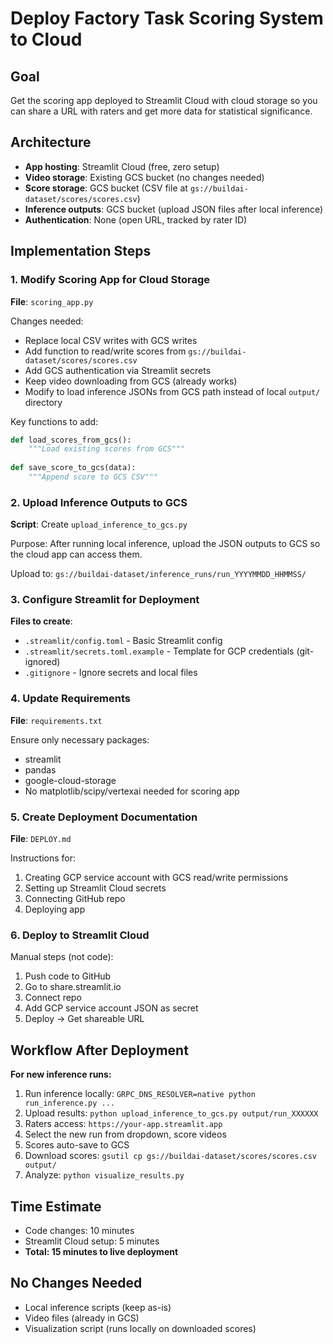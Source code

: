 <!-- 858f14cb-937b-4eeb-971d-4a4d2d8b4460 4aa35671-1327-46df-982e-79c1fa57603c -->
# Deploy Factory Task Scoring System to Cloud

## Goal

Get the scoring app deployed to Streamlit Cloud with cloud storage so you can share a URL with raters and get more data for statistical significance.

## Architecture

- **App hosting**: Streamlit Cloud (free, zero setup)
- **Video storage**: Existing GCS bucket (no changes needed)
- **Score storage**: GCS bucket (CSV file at `gs://buildai-dataset/scores/scores.csv`)
- **Inference outputs**: GCS bucket (upload JSON files after local inference)
- **Authentication**: None (open URL, tracked by rater ID)

## Implementation Steps

### 1. Modify Scoring App for Cloud Storage

**File**: `scoring_app.py`

Changes needed:

- Replace local CSV writes with GCS writes
- Add function to read/write scores from `gs://buildai-dataset/scores/scores.csv`
- Add GCS authentication via Streamlit secrets
- Keep video downloading from GCS (already works)
- Modify to load inference JSONs from GCS path instead of local `output/` directory

Key functions to add:

```python
def load_scores_from_gcs():
    """Load existing scores from GCS"""
    
def save_score_to_gcs(data):
    """Append score to GCS CSV"""
```

### 2. Upload Inference Outputs to GCS

**Script**: Create `upload_inference_to_gcs.py`

Purpose: After running local inference, upload the JSON outputs to GCS so the cloud app can access them.

Upload to: `gs://buildai-dataset/inference_runs/run_YYYYMMDD_HHMMSS/`

### 3. Configure Streamlit for Deployment

**Files to create**:

- `.streamlit/config.toml` - Basic Streamlit config
- `.streamlit/secrets.toml.example` - Template for GCP credentials (git-ignored)
- `.gitignore` - Ignore secrets and local files

### 4. Update Requirements

**File**: `requirements.txt`

Ensure only necessary packages:

- streamlit
- pandas
- google-cloud-storage
- No matplotlib/scipy/vertexai needed for scoring app

### 5. Create Deployment Documentation

**File**: `DEPLOY.md`

Instructions for:

1. Creating GCP service account with GCS read/write permissions
2. Setting up Streamlit Cloud secrets
3. Connecting GitHub repo
4. Deploying app

### 6. Deploy to Streamlit Cloud

Manual steps (not code):

1. Push code to GitHub
2. Go to share.streamlit.io
3. Connect repo
4. Add GCP service account JSON as secret
5. Deploy → Get shareable URL

## Workflow After Deployment

**For new inference runs:**

1. Run inference locally: `GRPC_DNS_RESOLVER=native python run_inference.py ...`
2. Upload results: `python upload_inference_to_gcs.py output/run_XXXXXX`
3. Raters access: `https://your-app.streamlit.app`
4. Select the new run from dropdown, score videos
5. Scores auto-save to GCS
6. Download scores: `gsutil cp gs://buildai-dataset/scores/scores.csv output/`
7. Analyze: `python visualize_results.py`

## Time Estimate

- Code changes: 10 minutes
- Streamlit Cloud setup: 5 minutes
- **Total: 15 minutes to live deployment**

## No Changes Needed

- Local inference scripts (keep as-is)
- Video files (already in GCS)
- Visualization script (runs locally on downloaded scores)